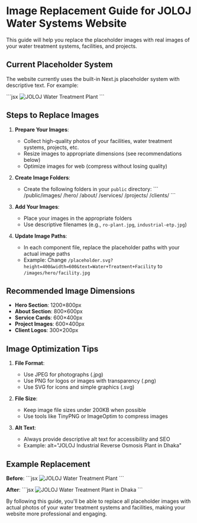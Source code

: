 # Image Replacement Guide for JOLOJ Water Systems Website

This guide will help you replace the placeholder images with real images of your water treatment systems, facilities, and projects.

## Current Placeholder System

The website currently uses the built-in Next.js placeholder system with descriptive text. For example:

\`\`\`jsx
<Image
  src="/placeholder.svg?height=400&width=600&text=Water+Treatment+Facility"
  alt="JOLOJ Water Treatment Plant"
  fill
  className="object-cover"
  priority
/>
\`\`\`

## Steps to Replace Images

1. **Prepare Your Images**:
   - Collect high-quality photos of your facilities, water treatment systems, projects, etc.
   - Resize images to appropriate dimensions (see recommendations below)
   - Optimize images for web (compress without losing quality)

2. **Create Image Folders**:
   - Create the following folders in your `public` directory:
     \`\`\`
     /public/images/
       /hero/
       /about/
       /services/
       /projects/
       /clients/
     \`\`\`

3. **Add Your Images**:
   - Place your images in the appropriate folders
   - Use descriptive filenames (e.g., `ro-plant.jpg`, `industrial-etp.jpg`)

4. **Update Image Paths**:
   - In each component file, replace the placeholder paths with your actual image paths
   - Example: Change `/placeholder.svg?height=400&width=600&text=Water+Treatment+Facility` to `/images/hero/facility.jpg`

## Recommended Image Dimensions

- **Hero Section**: 1200×800px
- **About Section**: 800×600px
- **Service Cards**: 600×400px
- **Project Images**: 600×400px
- **Client Logos**: 300×200px

## Image Optimization Tips

1. **File Format**:
   - Use JPEG for photographs (.jpg)
   - Use PNG for logos or images with transparency (.png)
   - Use SVG for icons and simple graphics (.svg)

2. **File Size**:
   - Keep image file sizes under 200KB when possible
   - Use tools like TinyPNG or ImageOptim to compress images

3. **Alt Text**:
   - Always provide descriptive alt text for accessibility and SEO
   - Example: alt="JOLOJ Industrial Reverse Osmosis Plant in Dhaka"

## Example Replacement

**Before**:
\`\`\`jsx
<Image
  src="/placeholder.svg?height=400&width=600&text=Water+Treatment+Facility"
  alt="JOLOJ Water Treatment Plant"
  fill
  className="object-cover"
  priority
/>
\`\`\`

**After**:
\`\`\`jsx
<Image
  src="/images/hero/water-treatment-facility.jpg"
  alt="JOLOJ Water Treatment Plant in Dhaka"
  fill
  className="object-cover"
  priority
/>
\`\`\`

By following this guide, you'll be able to replace all placeholder images with actual photos of your water treatment systems and facilities, making your website more professional and engaging.
